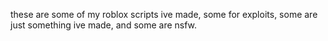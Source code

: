 these are some of my roblox scripts ive made, some for exploits, some are just something ive made, and some are nsfw. 
